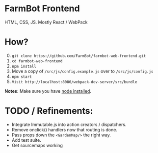 # FarmBot Frontend

HTML, CSS, JS. Mostly React / WebPack

# How?

 0. `git clone https://github.com/FarmBot/farmbot-web-frontend.git`
 0. `cd farmbot-web-frontend`
 0. `npm install`
 0. Move a copy of `/src/js/config.example.js` over to `/src/js/config.js`
 0. `npm start`
 0. `Visit http://localhost:8080/webpack-dev-server/src/bundle`

**Notes:** Make sure you have [node installed](https://docs.npmjs.com/getting-started/installing-node).

# TODO / Refinements:

 * Integrate Immutable.js into action creators / dispatchers.
 * Remove onclick() handlers now that routing is done.
 * Pass props down the `<GardenMap/>` the right way.
 * Add test suite.
 * Get sourcemaps working
